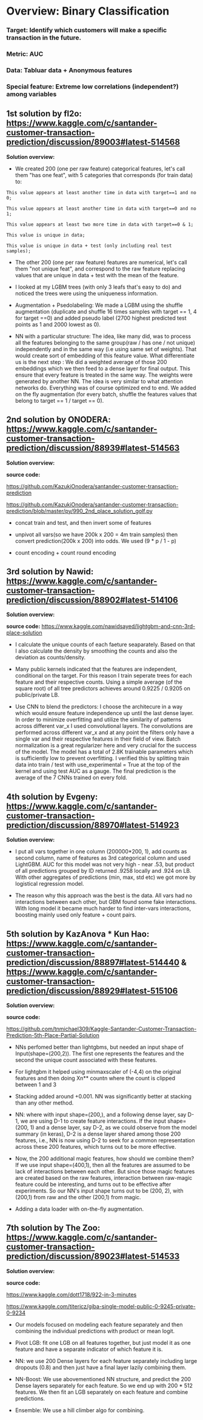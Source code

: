 # Overview: Binary Classification

### Target: Identify which customers will make a specific transaction in the future.
### Metric: AUC
### Data: Tabluar data + Anonymous features
### Special feature: Extreme low correlations (independent?) among variables

## 1st solution by fl2o: https://www.kaggle.com/c/santander-customer-transaction-prediction/discussion/89003#latest-514568

**Solution overview:**

- We created 200 (one per raw feature) categorical features, let's call them "has one feat", with 5 categories that corresponds (for train data) to:

~~~
This value appears at least another time in data with target==1 and no 0;
  
This value appears at least another time in data with target==0 and no 1;

This value appears at least two more time in data with target==0 & 1;

This value is unique in data;

This value is unique in data + test (only including real test samples);
~~~

- The other 200 (one per raw feature) features are numerical, let's call them "not unique feat", and correspond to the raw feature replacing values that are unique in data + test with the mean of the feature.

- I looked at my LGBM trees (with only 3 leafs that's easy to do) and noticed the trees were using the uniqueness information.

- Augmentation + Psedolabeling: We made a LGBM using the shuffle augmentation (duplicate and shuffle 16 times samples with target == 1, 4 for target ==0) and added pseudo label (2700 highest predicted test points as 1 and 2000 lowest as 0). 

- NN with a particular structure: The idea, like many did, was to process all the features belonging to the same group(raw / has one / not unique) independently and in the same way (i.e using same set of weights). That would create sort of embedding of this feature value. What differentiate us is the next step : We did a weighted average of those 200 embeddings which we then feed to a dense layer for final output. This ensure that every feature is treated in the same way. The weights were generated by another NN. The idea is very similar to what attention networks do. Everything was of course optimized end to end. We added on the fly augmentation (for every batch, shuffle the features values that belong to target == 1 / target == 0). 


## 2nd solution by ONODERA: https://www.kaggle.com/c/santander-customer-transaction-prediction/discussion/88939#latest-514563

**Solution overview:**

**source code:** 

https://github.com/KazukiOnodera/santander-customer-transaction-prediction 

https://github.com/KazukiOnodera/santander-customer-transaction-prediction/blob/master/py/990_2nd_place_solution_golf.py

- concat train and test, and then invert some of features

- unpivot all vars(so we have 200k x 200 = 4m train samples) then convert prediction(200k x 200) into odds. We used (9 * p / 1 - p)

- count encoding + count round encoding 

## 3rd solution by Nawid: https://www.kaggle.com/c/santander-customer-transaction-prediction/discussion/88902#latest-514106

**Solution overview:**

**source code:** https://www.kaggle.com/nawidsayed/lightgbm-and-cnn-3rd-place-solution

- I calculate the unique counts of each faeture seaparately. Based on that I also calculate the density by smoothing the counts and also the deviation as counts/density.

- Many public kernels indicated that the features are independent, conditional on the target. For this reason I train seperate trees for each feature and their respective counts. Using a simple average (of the square root) of all tree predictors achieves around 0.9225 / 0.9205 on public/private LB.

- Use CNN to blend the predictors: I choose the architecure in a way which would ensure feature independence up until the last dense layer. In order to minimize overfitting and utilize the similarity of patterns across different var_x I used convolutional layers. The convolutions are performed across different var_x and at any point the filters only have a single var and their respective features in their field of view. Batch normalization is a great regularizer here and very crucial for the success of the model. The model has a total of 2.8K trainable parameters which is sufficiently low to prevent overfitting. I verified this by splitting train data into train / test with use_experimental = True at the top of the kernel and using test AUC as a gauge. The final prediction is the average of the 7 CNNs trained on every fold.





## 4th solution by Evgeny: https://www.kaggle.com/c/santander-customer-transaction-prediction/discussion/88970#latest-514923

**Solution overview:**

- I put all vars together in one column (200000*200, 1), add counts as second column, name of features as 3rd categorical column and used LightGBM. AUC for this model was not very high - near .53, but product of all predictions grouped by ID returned .9258 locally and .924 on LB. With other aggregates of predictions (min, max, std etc) we got more by logistical regression model.

- The reason why this approach was the best is the data. All vars had no interactions between each other, but GBM found some fake interactions. With long model it became much harder to find inter-vars interactions, boosting mainly used only feature + count pairs.



## 5th solution by KazAnova * Kun Hao: https://www.kaggle.com/c/santander-customer-transaction-prediction/discussion/88897#latest-514440 & https://www.kaggle.com/c/santander-customer-transaction-prediction/discussion/88929#latest-515106

**Solution overview:**

**source code:** 

https://github.com/tnmichael309/Kaggle-Santander-Customer-Transaction-Prediction-5th-Place-Partial-Solution

- NNs perfomed better than lightgbms, but needed an input shape of Input(shape=(200,2)). The first one represents the features and the second the unique count associated with these features. 

- For lightgbm it helped using minmaxscaler of (-4,4) on the original features and then doing Xn** countn where the count is clipped between 1 and 3

- Stacking added around +0.001. NN was significantly better at stacking than any other method.

- NN: where with input shape=(200,), and a following dense layer, say D-1, we are using D-1 to create feature interactions. If the input shape=(200, 1) and a dense layer, say D-2, as we could observe from the model summary (in keras), D-2 is a dense layer shared among those 200 features, i.e., NN is now using D-2 to seek for a common representation across these 200 features, which turns out to be more effective. 

- Now, the 200 additional magic features, how should we combine them? If we use input shape=(400,1), then all the features are assumed to be lack of interactions between each other. But since those magic features are created based on the raw features, interaction between raw-magic feature could be interesting, and turns out to be effective after experiments. So our NN's input shape turns out to be (200, 2), with (200,1) from raw and the other (200,1) from magic. 

- Adding a data loader with on-the-fly augmentation. 





## 7th solution by The Zoo: https://www.kaggle.com/c/santander-customer-transaction-prediction/discussion/89023#latest-514533

**Solution overview:**

**source code:** 

https://www.kaggle.com/dott1718/922-in-3-minutes

https://www.kaggle.com/titericz/giba-single-model-public-0-9245-private-0-9234

- Our models focused on modeling each feature separately and then combining the individual predictions with product or mean logit.

- Pivot LGB: fit one LGB on all features together, but just model it as one feature and have a separate indicator of which feature it is.

- NN: we use 200 Dense layers for each feature separately including large dropouts (0.8) and then just have a final layer lazily combining them.

- NN-Boost: We use abovementioned NN structure, and predict the 200 Dense layers separately for each feature. So we end up with 200 * 512 features. We then fit an LGB separately on each feature and combine predictions.

- Ensemble: We use a hill climber algo for combining. 




